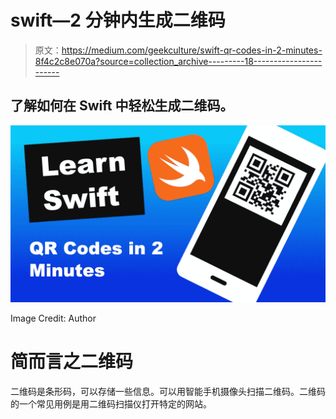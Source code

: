 # swift—2 分钟内生成二维码

> 原文：<https://medium.com/geekculture/swift-qr-codes-in-2-minutes-8f4c2c8e070a?source=collection_archive---------18----------------------->

## 了解如何在 Swift 中轻松生成二维码。

![](img/6ebbefceff3ea361e72617a01fbf3d71.png)

Image Credit: Author

# 简而言之二维码

二维码是条形码，可以存储一些信息。可以用智能手机摄像头扫描二维码。二维码的一个常见用例是用二维码扫描仪打开特定的网站。
